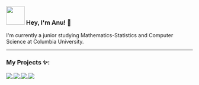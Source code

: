 ### <img src="https://i.pinimg.com/originals/00/4b/17/004b173f6e3d6843df10114e087f30a8.gif" width="50" height="50" /> Hey, I'm Anu! 👋

I'm currently a junior studying Mathematics-Statistics and Computer Science at Columbia University.

<!-- - 🌱 I’m currently learning ...
- 💬 Ask me about ...
- 📫 How to reach me: ...
- 🔭 I am currently on developing ...
- 😄 Pronouns: He/him
- ⚡ Fun fact: ... -->


---
<!--
<details>
<summary>
Languages and Tools🛠:
</summary>
  <br/>
<code><img height="20" src="https://raw.githubusercontent.com/github/explore/80688e429a7d4ef2fca1e82350fe8e3517d3494d/topics/html/html.png"></code>
<code><img height="20" src="https://raw.githubusercontent.com/github/explore/80688e429a7d4ef2fca1e82350fe8e3517d3494d/topics/css/css.png"></code>
<code><img height="20" src="https://raw.githubusercontent.com/github/explore/80688e429a7d4ef2fca1e82350fe8e3517d3494d/topics/javascript/javascript.png"></code>
<code><img height="20" src="https://raw.githubusercontent.com/github/explore/80688e429a7d4ef2fca1e82350fe8e3517d3494d/topics/react/react.png"></code> 
<code><img height="20" src="https://raw.githubusercontent.com/github/explore/80688e429a7d4ef2fca1e82350fe8e3517d3494d/topics/nodejs/nodejs.png"></code>
<code><img height="20" src="https://raw.githubusercontent.com/github/explore/80688e429a7d4ef2fca1e82350fe8e3517d3494d/topics/git/git.png"></code>
<code><img height="20" src="https://upload.wikimedia.org/wikipedia/commons/thumb/a/ae/Github-desktop-logo-symbol.svg/1024px-Github-desktop-logo-symbol.svg.png"></code>
<code><img height="20" src="https://raw.githubusercontent.com/github/explore/80688e429a7d4ef2fca1e82350fe8e3517d3494d/topics/mysql/mysql.png"></code>
<code><img height="20" src="https://cdn.iconscout.com/icon/free/png-512/c-programming-569564.png"></code>
<code><img height="20" src="https://e7.pngegg.com/pngimages/46/626/png-clipart-c-logo-the-c-programming-language-computer-icons-computer-programming-source-code-programming-miscellaneous-template.png"></code>
<code><img height="20" src="https://github.com/devicons/devicon/blob/master/icons/python/python-original.svg"></code>
<code><img height="20" src="https://github.com/devicons/devicon/blob/master/icons/csharp/csharp-original.svg"></code>
<code><img height="20" src="https://banner2.cleanpng.com/20181122/krs/kisspng-java-programming-language-selenium-computer-softwa-july-2-16-halab-4-dev-5bf78387a7bb41.028192901542947719687.jpg"></code>
<code><img height="20" src="https://raw.githubusercontent.com/github/explore/80688e429a7d4ef2fca1e82350fe8e3517d3494d/topics/latex/latex.png"></code>
<code><img height="20" src="https://upload.wikimedia.org/wikipedia/commons/thumb/9/9a/Visual_Studio_Code_1.35_icon.svg/1024px-Visual_Studio_Code_1.35_icon.svg.png"></code>
</details>

---

### Github Activity ✔:

<a href="https://github.com/Ae-bii">
  <img align="left" src="https://github-readme-stats.vercel.app/api/top-langs/?username=Ae-bii&theme=tokyonight" />
  </a>

<a href="https://github.com/Ae-bii">
 <img align="center" src="https://github-readme-stats.vercel.app/api?username=Ae-bii&show_icons=true&theme=tokyonight&line_height=27" alt="Anupam's GitHub Stats"/>
</a>

<br/>
<br/>
<br/>
-->

### My Projects ✨:

<a href="https://github.com/Ae-bii/mnk-game-ai">
  <img align="center" src="https://github-readme-stats.vercel.app/api/pin/?username=Ae-bii&repo=mnk-game-ai&theme=tokyonight" />
</a>

<a href="https://github.com/Ae-bii/uchicago-trading-2023">
  <img align="center" src="https://github-readme-stats.vercel.app/api/pin/?username=Ae-bii&repo=uchicago-trading-2023&theme=tokyonight" />
</a>

<a href="https://github.com/Ae-bii/imc-2023">
  <img align="center" src="https://github-readme-stats.vercel.app/api/pin/?username=Ae-bii&repo=imc-2023&theme=tokyonight" />
</a>

<a href="https://github.com/Ae-bii/cdss-hack-2023">
  <img align="center" src="https://github-readme-stats.vercel.app/api/pin/?username=Ae-bii&repo=cdss-hack-2023&theme=tokyonight" />
</a>



<!-- Add interactive game in the future -->
